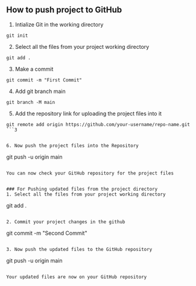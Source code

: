 ## How to push project to GitHub
1. Intialize Git in the working directory
```
git init
```
2. Select all the files from your project working directory
```
git add .
```

3. Make a commit
```
git commit -m "First Commit"
```

4. Add git branch main
```
git branch -M main
```

5. Add the repository link for uploading the project files into it
```
git remote add origin https://github.com/your-username/repo-name.git
```3


6. Now push the project files into the Repository
```
git push -u origin main
```

You can now check your GitHub repository for the project files


### For Pushing updated files from the project directory
1. Select all the files from your project working directory
```
git add .
```

2. Commit your project changes in the github
```
git commit -m "Second Commit"
```

3. Now push the updated files to the GitHub repository
```
git push -u origin main
```

Your updated files are now on your GitHub repository

